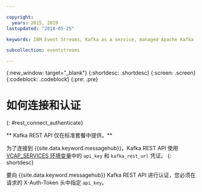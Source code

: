 ```yaml
---

copyright:
  years: 2015, 2019
lastupdated: "2018-05-25"

keywords: IBM Event Streams, Kafka as a service, managed Apache Kafka

subcollection: eventstreams

---
```


{:new_window: target="_blank"}
{:shortdesc: .shortdesc}
{:screen: .screen}
{:codeblock: .codeblock}
{:pre: .pre}

# 如何连接和认证
{: #rest_connect_authenticate}

<!-- info moved to eventstreams025.md because of doc app changes -->
** Kafka REST API 仅在标准套餐中提供。**
<br/>

为了连接到 {{site.data.keyword.messagehub}}，Kafka REST API 使用 [VCAP_SERVICES 环境变量](/docs/services/EventStreams?topic=eventstreams-connecting)中的 <code>api_key</code> 和 <code>kafka_rest_url</code> 凭证。
{: shortdesc}

要向 {{site.data.keyword.messagehub}} Kafka REST API 进行认证，您必须在请求的 X-Auth-Token 头中指定 <code>api_key</code>。
